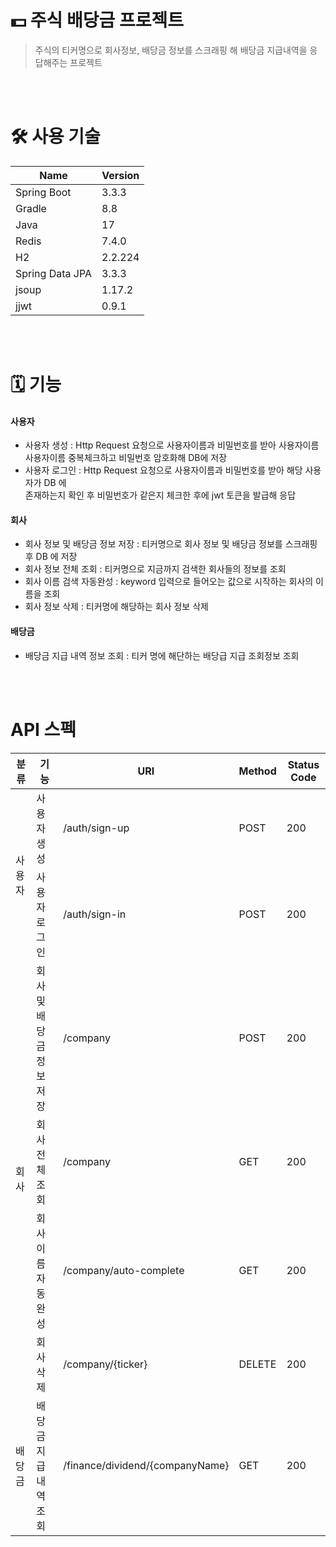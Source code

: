 # 💵 주식 배당금 프로젝트
  > 주식의 티커명으로 회사정보, 배당금 정보를 스크래핑 해 배당금 지급내역을 응답해주는 프로젝트 
<br>
<br>

# 🛠️ 사용 기술
<table>
  <thead>
    <th>Name</th>
    <th>Version</th>
  </thead>
  <tbody>
    <tr>
      <td>Spring Boot</td>
      <td>3.3.3</td>
    </tr>
    <tr>
      <td>Gradle</td>
      <td>8.8</td>
    </tr>
    <tr>
      <td>Java</td>
      <td>17</td>
    </tr>
    <tr>
      <td>Redis</td>
      <td>7.4.0</td>
    </tr> 
    <tr>
      <td>H2</td>
      <td>2.2.224</td>
    </tr>    
    <tr>
      <td>Spring Data JPA</td>
      <td>3.3.3</td>
    </tr>  
    <tr>
      <td>jsoup</td>
      <td>1.17.2</td>
    </tr>
    <tr>
      <td>jjwt</td>
      <td>0.9.1</td>
    </tr>
  </tbody>
</table>

<br>
<br>

# 🗓️ 기능
#### 사용자
  - 사용자 생성 : Http Request 요청으로 사용자이름과 비밀번호를 받아 사용자이름 <br>
              사용자이름 중복체크하고 비밀번호 암호화해 DB에 저장
  - 사용자 로그인 : Http Request 요청으로 사용자이름과 비밀번호를 받아 해당 사용자가 DB 에 <br>
                존재하는지 확인 후 비밀번호가 같은지 체크한 후에 jwt 토큰을 발급해 응답
    
#### 회사
  - 회사 정보 및 배당금 정보 저장 : 티커명으로 회사 정보 및 배당금 정보를 스크래핑 후 DB 에 저장
  - 회사 정보 전체 조회 : 티커명으로 지금까지 검색한 회사들의 정보를 조회
  - 회사 이름 검색 자동완성 : keyword 입력으로 들어오는 값으로 시작하는 회사의 이름을 조회
  - 회사 정보 삭제 : 티커명에 해당하는 회사 정보 삭제

#### 배당금
  - 배당금 지급 내역 정보 조회 : 티커 명에 해단하는 배당급 지급 조회정보 조회
  
<br>
<br>

# API 스펙
<table>
  <thead>
    <th>분류</th>
    <th>기능</th>
    <th>URI</th>
    <th>Method</th>
    <th>Status Code</th>
  </thead>
  <tbody>
    <tr>
      <td rowspan="2">사용자</td>
      <td>사용자 생성</td>
      <td>/auth/sign-up</td>
      <td>POST</td>
      <td>200</td>
    </tr>
    <tr>
      <td>사용자 로그인</td>
      <td>/auth/sign-in</td>
      <td>POST</td>
      <td>200</td>
    </tr>
    <tr>
      <td rowspan="4">회사</td>
      <td>회사 및 배당금 정보 저장</td>
      <td>/company</td>
      <td>POST</td>
      <td>200</td>
    </tr>
    <tr>
      <td>회사 전체 조회</td>
      <td>/company</td>
      <td>GET</td>
      <td>200</td>
    </tr>
    <tr>
      <td>회사 이름 자동 완성</td>
      <td>/company/auto-complete</td>
      <td>GET</td>
      <td>200</td>
    </tr>
    <tr>
      <td>회사 삭제</td>
      <td>/company/{ticker}</td>
      <td>DELETE</td>
      <td>200</td>
    </tr>
    <tr>
      <td>배당금</td>
      <td>배당금 지급 내역 조회</td>
      <td>/finance/dividend/{companyName}</td>
      <td>GET</td>
      <td>200</td>
    </tr>
  </tbody>
</table>

<br>
<br>

